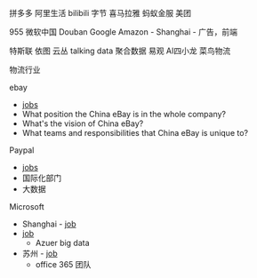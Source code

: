 拼多多
阿里生活
bilibili
字节
喜马拉雅
蚂蚁金服
美团

955
微软中国
Douban
Google
Amazon - Shanghai - 广告，前端

特斯联
依图
云丛
talking data
聚合数据
易观
AI四小龙
菜鸟物流

物流行业


ebay
- [jobs](https://jobs.ebayinc.com/job/shanghai/mts-1-software-engineer/403/16466026)
- What position the China eBay is in the whole company?
- What's the vision of China eBay?
- What teams and responsibilities that China eBay is unique to?

Paypal
- [jobs](https://jobsearch.paypal-corp.com/en-US/job/software-engineer/J3N8G16K0KYLQXZB97H)
- 国际化部门
- 大数据


Microsoft
- Shanghai - [job](https://careers.microsoft.com/professionals/us/en/job/837155/Software-Engineer-all-level-Azure-Stack)
- [job](https://www.zhipin.com/job_detail/8f036c3d819749420HB_3N2-GVQ~.html?ka=search_list_jname_4_blank&lid=nlp-87sx3jJTSTu.search.4)
    - Azuer big data
- 苏州 - [job](https://careers.microsoft.com/professionals/us/en/job/818872/Software-Engineer-all-level-Microsoft-Teams)
    - office 365 团队
